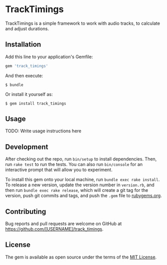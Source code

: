 # TrackTimings

TrackTimings is a simple framework to work with audio tracks, to calculate and adjust durations.

## Installation

Add this line to your application's Gemfile:

```ruby
gem 'track_timings'
```

And then execute:

    $ bundle

Or install it yourself as:

    $ gem install track_timings

## Usage

TODO: Write usage instructions here

## Development

After checking out the repo, run `bin/setup` to install dependencies. Then, run `rake test` to run the tests. You can also run `bin/console` for an interactive prompt that will allow you to experiment.

To install this gem onto your local machine, run `bundle exec rake install`. To release a new version, update the version number in `version.rb`, and then run `bundle exec rake release`, which will create a git tag for the version, push git commits and tags, and push the `.gem` file to [rubygems.org](https://rubygems.org).

## Contributing

Bug reports and pull requests are welcome on GitHub at https://github.com/[USERNAME]/track_timings.

## License

The gem is available as open source under the terms of the [MIT License](https://opensource.org/licenses/MIT).

